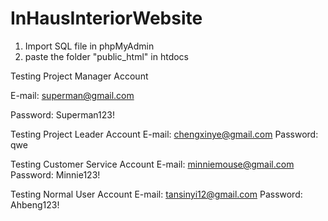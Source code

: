 # InHausInteriorWebsite

1. Import SQL file in phpMyAdmin
2. paste the folder "public_html" in htdocs

Testing Project Manager Account

E-mail: superman@gmail.com

Password: Superman123!

Testing Project Leader Account
E-mail: chengxinye@gmail.com
Password: qwe

Testing Customer Service Account
E-mail: minniemouse@gmail.com
Password: Minnie123!

Testing Normal User Account
E-mail: tansinyi12@gmail.com
Password: Ahbeng123!
